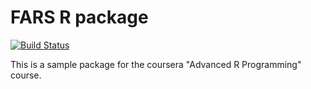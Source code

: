 # FARS R package

[![Build Status](https://travis-ci.org/wesen/coursera_fars.svg?branch=master)](https://travis-ci.org/wesen/coursera_fars)

This is a sample package for the coursera "Advanced R Programming" course.

